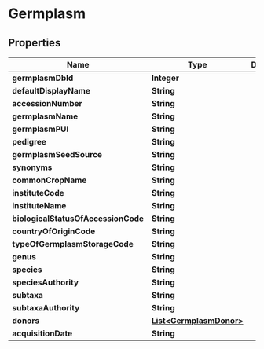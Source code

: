 
# Germplasm

## Properties
Name | Type | Description | Notes
------------ | ------------- | ------------- | -------------
**germplasmDbId** | **Integer** |  |  [optional]
**defaultDisplayName** | **String** |  |  [optional]
**accessionNumber** | **String** |  |  [optional]
**germplasmName** | **String** |  |  [optional]
**germplasmPUI** | **String** |  |  [optional]
**pedigree** | **String** |  |  [optional]
**germplasmSeedSource** | **String** |  |  [optional]
**synonyms** | **String** |  |  [optional]
**commonCropName** | **String** |  |  [optional]
**instituteCode** | **String** |  |  [optional]
**instituteName** | **String** |  |  [optional]
**biologicalStatusOfAccessionCode** | **String** |  |  [optional]
**countryOfOriginCode** | **String** |  |  [optional]
**typeOfGermplasmStorageCode** | **String** |  |  [optional]
**genus** | **String** |  |  [optional]
**species** | **String** |  |  [optional]
**speciesAuthority** | **String** |  |  [optional]
**subtaxa** | **String** |  |  [optional]
**subtaxaAuthority** | **String** |  |  [optional]
**donors** | [**List&lt;GermplasmDonor&gt;**](GermplasmDonor.md) |  |  [optional]
**acquisitionDate** | **String** |  |  [optional]



